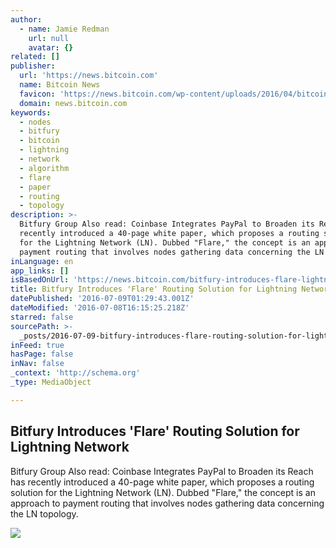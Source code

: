 ```yaml
---
author:
  - name: Jamie Redman
    url: null
    avatar: {}
related: []
publisher:
  url: 'https://news.bitcoin.com'
  name: Bitcoin News
  favicon: 'https://news.bitcoin.com/wp-content/uploads/2016/04/bitcoin_fav.png'
  domain: news.bitcoin.com
keywords:
  - nodes
  - bitfury
  - bitcoin
  - lightning
  - network
  - algorithm
  - flare
  - paper
  - routing
  - topology
description: >-
  Bitfury Group Also read: Coinbase Integrates PayPal to Broaden its Reach has
  recently introduced a 40-page white paper, which proposes a routing solution
  for the Lightning Network (LN). Dubbed "Flare," the concept is an approach to
  payment routing that involves nodes gathering data concerning the LN topology.
inLanguage: en
app_links: []
isBasedOnUrl: 'https://news.bitcoin.com/bitfury-introduces-flare-lightning/'
title: Bitfury Introduces 'Flare' Routing Solution for Lightning Network
datePublished: '2016-07-09T01:29:43.001Z'
dateModified: '2016-07-08T16:15:25.218Z'
starred: false
sourcePath: >-
  _posts/2016-07-09-bitfury-introduces-flare-routing-solution-for-lightning-ne.md
inFeed: true
hasPage: false
inNav: false
_context: 'http://schema.org'
_type: MediaObject

---
```

<article style=""><h1>Bitfury Introduces 'Flare' Routing Solution for Lightning Network</h1><p>Bitfury Group Also read: Coinbase Integrates PayPal to Broaden its Reach has recently introduced a 40-page white paper, which proposes a routing solution for the Lightning Network (LN). Dubbed "Flare," the concept is an approach to payment routing that involves nodes gathering data concerning the LN topology.</p><img src="https://news.bitcoin.com/wp-content/uploads/2016/07/LN.jpg" /></article>